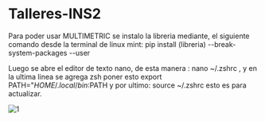 # Talleres-INS2


Para poder usar MULTIMETRIC se instalo la libreria mediante, el siguiente comando desde la terminal de linux mint: pip install (libreria) --break-system-packages --user

Luego se abre el editor de texto nano, de esta manera : nano ~/.zshrc ,  y en la ultima linea se agrega zsh poner esto export PATH="$HOME/.local/bin:$PATH
y por ultimo:
source ~/.zshrc esto es para actualizar.

![1](/home/fernando/Imagenes/1.png)
